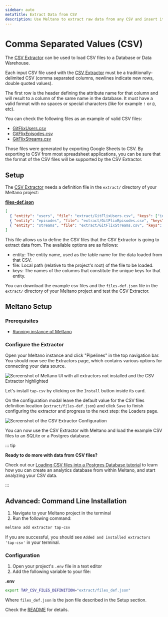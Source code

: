 ```yaml
---
sidebar: auto
metaTitle: Extract Data from CSV
description: Use Meltano to extract raw data from any CSV and insert it into Postgres, Snowflake, and more. 
---
```


# Comma Separated Values (CSV)

The [CSV Extractor](https://gitlab.com/meltano/tap-csv) can be used to load CSV files to a Database or Data Warehouse. 

Each input CSV file used with the [CSV Extractor](https://gitlab.com/meltano/tap-csv) must be a traditionally-delimited CSV (comma separated columns, newlines indicate new rows, double quoted values).

The first row is the header defining the attribute name for that column and will result to a column of the same name in the database. It must have a valid format with no spaces or special characters (like for example `!` or `@`, etc).

You can check the following files as an example of valid CSV files:

- [GitFlixUsers.csv](/files/GitFlixUsers.csv)
- [GitFlixEpisodes.csv](/files/GitFlixEpisodes.csv)
- [GitFlixStreams.csv](/files/GitFlixStreams.csv)

Those files were generated by exporting Google Sheets to CSV. By exporting to CSV from most spreadsheet applications, you can be sure that the format of the CSV files will be supported by the CSV Extractor.

## Setup

The [CSV Extractor](https://gitlab.com/meltano/tap-csv) needs a definition file in the `extract/` directory of your Meltano project:

**[files-def.json](/files/files-def.json)**

```json
[
  { "entity": "users", "file": "extract/GitFlixUsers.csv", "keys": ["id"] },
  { "entity": "episodes", "file": "extract/GitFlixEpisodes.csv", "keys": ["id"] },
  { "entity": "streams", "file": "extract/GitFlixStreams.csv", "keys": ["id"] }
]
```

This file allows us to define the CSV files that the CSV Extractor is going to extract data from. The available options are as follows:

- entity: The entity name, used as the table name for the data loaded from that CSV.
- file: Local path (relative to the project's root) of the file to be loaded.
- keys: The names of the columns that constitute the unique keys for that entity.

You can download the example csv files and the `files-def.json` file in the `extract/` directory of your Meltano project and test the CSV Extractor.

## Meltano Setup

### Prerequisites

* [Running instance of Meltano](/docs/getting-started.html)

### Configure the Extractor

Open your Meltano instance and click "Pipelines" in the top navigation bar. You should now see the Extractors page, which contains various options for connecting your data source.

![Screenshot of Meltano UI with all extractors not installed and the CSV Extractor highlighted](/images/csv-tutorial/01-csv-extractor-selection.png)

Let's install `tap-csv` by clicking on the `Install` button inside its card.

On the configuration modal leave the default value for the CSV files definition location (`extract/files-def.json`) and click `Save` to finish configuring the extractor and progress to the next step: the Loaders page.

![Screenshot of the CSV Extractor Configuration](/images/csv-tutorial/02-csv-configuration.png)

You can now use the CSV Extractor with Meltano and load the example CSV files to an SQLite or a Postgres database.

::: tip

**Ready to do more with data from CSV files?** 

Check out our [Loading CSV files into a Postgres Database tutorial](/tutorials/csv-with-postgres.html) to learn how you can create an analytics database from within Meltano, and start analyzing your CSV data.

:::

## Advanced: Command Line Installation

1. Navigate to your Meltano project in the terminal
2. Run the following command:

```bash
meltano add extractor tap-csv
```

If you are successful, you should see `Added and installed extractors 'tap-csv'` in your terminal.

### Configuration

1. Open your project's `.env` file in a text editor
1. Add the following variable to your file:

**.env**

```bash
export TAP_CSV_FILES_DEFINITION="extract/files_def.json"
```

Where `files_def.json` is the json file described in the Setup section.

Check the [README](https://gitlab.com/meltano/tap-csv#run) for details.
